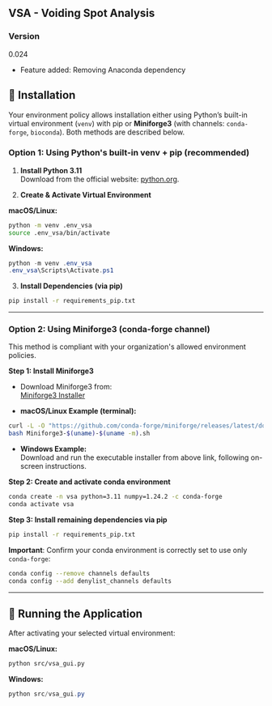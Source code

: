 ## VSA - Voiding Spot Analysis

### Version
0.024  
+ Feature added: Removing Anaconda dependency

## 📌 Installation
Your environment policy allows installation either using Python’s built-in virtual environment (`venv`) with pip or **Miniforge3** (with channels: `conda-forge`, `bioconda`). Both methods are described below.

### Option 1: Using Python's built-in venv + pip (recommended)

1. **Install Python 3.11**  
   Download from the official website: [python.org](https://www.python.org/downloads/).

2. **Create & Activate Virtual Environment**  

**macOS/Linux:**
```bash
python -m venv .env_vsa
source .env_vsa/bin/activate
```

**Windows:**
```powershell
python -m venv .env_vsa
.env_vsa\Scripts\Activate.ps1
```

3. **Install Dependencies (via pip)**  
```bash
pip install -r requirements_pip.txt
```

---

### Option 2: Using Miniforge3 (conda-forge channel)

This method is compliant with your organization's allowed environment policies.

**Step 1: Install Miniforge3**

- Download Miniforge3 from:  
[Miniforge3 Installer](https://github.com/conda-forge/miniforge/releases/latest)

- **macOS/Linux Example (terminal):**
```bash
curl -L -O "https://github.com/conda-forge/miniforge/releases/latest/download/Miniforge3-$(uname)-$(uname -m).sh"
bash Miniforge3-$(uname)-$(uname -m).sh
```

- **Windows Example:**  
Download and run the executable installer from above link, following on-screen instructions.

**Step 2: Create and activate conda environment**
```bash
conda create -n vsa python=3.11 numpy=1.24.2 -c conda-forge
conda activate vsa
```

**Step 3: Install remaining dependencies via pip**
```bash
pip install -r requirements_pip.txt
```

**Important**: Confirm your conda environment is correctly set to use only `conda-forge`:

```bash
conda config --remove channels defaults
conda config --add denylist_channels defaults
```

---

## 🚀 Running the Application

After activating your selected virtual environment:

**macOS/Linux:**
```bash
python src/vsa_gui.py
```

**Windows:**
```powershell
python src/vsa_gui.py
```
